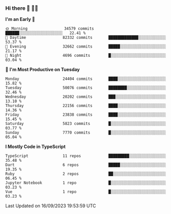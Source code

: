 ### Hi there 👋 🧑‍💻



<!--START_SECTION:waka-->
**I'm an Early 🐤** 

```text
🌞 Morning                34579 commits       ██████░░░░░░░░░░░░░░░░░░░   22.41 % 
🌆 Daytime                82332 commits       █████████████░░░░░░░░░░░░   53.37 % 
🌃 Evening                32662 commits       █████░░░░░░░░░░░░░░░░░░░░   21.17 % 
🌙 Night                  4696 commits        █░░░░░░░░░░░░░░░░░░░░░░░░   03.04 % 
```
📅 **I'm Most Productive on Tuesday** 

```text
Monday                   24404 commits       ████░░░░░░░░░░░░░░░░░░░░░   15.82 % 
Tuesday                  50076 commits       ████████░░░░░░░░░░░░░░░░░   32.46 % 
Wednesday                20202 commits       ███░░░░░░░░░░░░░░░░░░░░░░   13.10 % 
Thursday                 22156 commits       ████░░░░░░░░░░░░░░░░░░░░░   14.36 % 
Friday                   23838 commits       ████░░░░░░░░░░░░░░░░░░░░░   15.45 % 
Saturday                 5823 commits        █░░░░░░░░░░░░░░░░░░░░░░░░   03.77 % 
Sunday                   7770 commits        █░░░░░░░░░░░░░░░░░░░░░░░░   05.04 % 
```


**I Mostly Code in TypeScript** 

```text
TypeScript               11 repos            █████████░░░░░░░░░░░░░░░░   35.48 % 
Dart                     6 repos             █████░░░░░░░░░░░░░░░░░░░░   19.35 % 
Ruby                     2 repos             ██░░░░░░░░░░░░░░░░░░░░░░░   06.45 % 
Jupyter Notebook         1 repo              █░░░░░░░░░░░░░░░░░░░░░░░░   03.23 % 
Vue                      1 repo              █░░░░░░░░░░░░░░░░░░░░░░░░   03.23 % 
```




 Last Updated on 16/09/2023 19:53:59 UTC
<!--END_SECTION:waka-->


